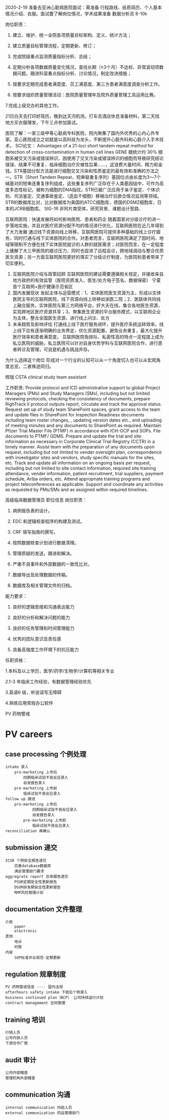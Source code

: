 2020-2-19 
准备去亚洲心脏病医院面试：需准备 行程路线、纸质简历、个人基本情况介绍、衣服。面试要了解岗位情况，学术成果准备
数据分析员 8-10k

岗位职责：
1. 建立、维护、统一全院各项质量目标架构、定义、统计方法；

2. 建立质量目标管理流程，定期更新、修订；

3. 完成院级重点监测质量指标分析、总结；

4. 定期分析各项数据质量变化情况，查找长期（≥3个月）不达标、异常波动项数据问题，跟进科室重点指标分析、讨论情况，制定改进措施；

5. 按要求定期完成患者满意度、员工满意度、第三方患者满意度调查分析工作。

6. 按要求组织质量管理活动：医院质量管理年及院外质量管理工具运用比赛。

7.完成上级交办的其他工作。

21日白天去打印好简历，晚到达天河机场，打车去酒店休息准备材料，第二天找地方买衣服理发，下午三点参加面试。

医院了解：一家三级甲等心脏病专科医院，院内聚集了国内外优秀的心内心外专家。亚心医院成立之初就是以高科技为龙头，不断提升心脏外科和心脏介入手术技术。
SCI论文：
Advantages of a 21-loci short tandem repeat method for detection of cross-contamination in human cell lines  GENE
据统计约 30% 细胞系被交叉污染或错误辨识，因使用了交叉污染或错误辨识的细胞而导致研究结论错误、结果不可重复、临床细胞治疗灾难性后果……，这浪费大量时间、精力和金钱。STR基因分型方法是进行细胞交叉污染和性质鉴定的最有效和准确的方法之一。STR（Short Tandem Repeat，短串联重复序列）基因位点由长度为3～7个碱基对的短串连重复序列组成，这些重复序列广泛存在于人类基因组中，可作为高度多态性标记，被称为细胞的DNA指纹。STR已被广泛应用于亲子鉴定、个体识别、司法鉴定、交通事故鉴定、（造血干细胞）移植治疗后嵌合情况监测等领域。
STR的数据库比对，比对数据库为美国的ATCC细胞库，德国的DSMZ细胞库，日本的JCRB细胞库。
SIG-1R 非阿片类受体，研究背景、课题设计思路、


互联网医院：快速发展将如何影响医院、患者和药企
随着国家对分级诊疗的进一步落地实施，并且对医疗资源分配不均的情况进行优化，互联网医院在近几年得到了大力发展
通过线下资源向线上转移，互联网医院可提供多种基础的线上诊疗服务，同时打通与线下实体医院的合作。对患者而言，互联网医院满足了因时间、地域等限制不方便在线下实体医院就诊的人群的就医需求；对医院而言，在一定程度上缓解了大三甲医院的接诊压力，同时也促进了远程会诊，跨地域调动与整合优质医生资源；另一方面互联网医院更好的落实了分级诊疗制度，为医院和患者带来了切实便利。

1. 互联网医院介绍与政策回顾     互联网医院的建设需要遵循相关规定，并接收来自地方政府的有效监管（医院资质准入、医生/处方电子签名、数据保密）
宁夏 首个互联网+医疗健康示范省区
2. 国内发展现状      发起主体与运营模式：1、实体医院医生资源为主，形成以实体医院主导的互联网医院，线下资源向线上转移如浙医二院；2、医联体共同线上融合服务，实体医院与第三方网络平台，好大夫在线，集合各地医生资源，实现跨地区医疗资源共享；3、聚集医生资源的平台服务模式，以互联网企业为主体，整合全国医生资源，进行线上问诊、处方
3. 未来趋势及影响评估
打通线上线下医疗服务闭环，提升医疗系统运转效率。线上线下应有逐渐明确的业务界定，优化资源配置，避免业务重复，最大化提升医疗效率和患者满意度。
互联网医院免排队、私密性高的特点一定程度上成为私立医院的威胁。私立医院可以针对自身优势学科与互联网医院合作，进行患者转诊及管理，可说是机遇与挑战并存。



为什么选择这个岗位
形成对一个行业的认知可以从一个角度切入也可以从宏观角度总览，二者殊途同归。



辉瑞 CSTA clinical study team assistant

工作职责:
Provide protocol and ICD administrative support to global Project Managers (PMs) and Study Managers (SMs), including but not limited reviewing protocols, checking the consistency of documents, prepare RighTrack II protocol outputs report, circulate and track the approval status.
Request set up of study team SharePoint spaces, grant access to the team and update files in SharePoint for Inspection Readiness documents including team roster changes, , updating version dates etc., and uploading of meeting minutes and any documents to SharePoint as required.
Maintain Pfizer Trial Master File (PTMF) in accordance with ICH-GCP and SOPs.
File documents to PTMF/ GDMS.
Prepare and update the trial and site information as necessary in Corporate Clinical Trial Registry (CCTR) in a timely manner.
Assist team with the preparation of any documents upon request, including but not limited to vender oversight plan, correspondence with investigator sites and vendors, study specific manuals for the sites, etc.
Track and update all information on an ongoing basis per request, including but not limited to site contact information, required site training attendance, vender information, patient recruitment, trial suppliers, payment schedule, Ariba orders, etc.
Attend appropriate training programs and project teleconferences as applicable.
Support and coordinate any activities as requested by PMs/SMs and as assigned within required timelines.

高级临床数据管理员
职位信息
岗位职责：

1. 病例报告表的设计。

2. EDC 和逻辑核查程序的构建及测试。

3. CRF 填写指南的撰写。

4. 按照数据核查计划进行数据清理。

5. 管理质疑的发送，跟进和解决。

6. 严重不良事件和外部数据的一致性比对。

7. 数据导出及处理数据的传输。

8. 数据库及相关管理文件的归档。



能力要求：

1. 良好的逻辑思维和沟通表达能力

2. 良好的分析和解决问题的能力

3. 良好的任务管理和时间管理能力

4. 优秀的团队意识及责任感

5. 具备高强度工作环境下的抗压能力



任职资格：

1.本科及以上学历，医学/药学/生物学/计算机等相关专业

2.1-3 年临床工作经验，有数据管理经验优先

3.英语6 级，听说读写无障碍

4.熟练应用常规办公软件




PV 药物警戒
# PV careers
## case processing 个例处理
    intake 录入
        pro-marketing 上市后
            四期临床试验不良反应录入
            自发报告录入
        pre-marketing 上市前 
            临床试验不良反应录入
    follow up 跟进
        pro-marketing 上市后
                四期临床试验不良反应录入
                自发报告录入
            pre-marketing 上市前 
                临床试验不良反应录入
    reconciliation 再确认
## submission 递交
    ICSR 个例安全报告递交
        完善database数据库
        满足管理部门要求
    aggregrate report 总体报告递交
        PSUR定期安全性更新报告
        DSUR研发期安全性更新报告
        RMP风险管理计划
## documentation 文件整理
    介质
        paper
        electronic
    其他
        地点
        时限
    内容
        SOP标准作业规范-定期更新
## regulation 规章制度
    PV 药物警戒信息 ---- 国内法规
    afterhours safety intake 下班后个例录入
    business continued plan（BCP） 公司持续运行计划
    contract management 合同管理
## training 培训
    行销人员
    公司内部人员
    下游合作厂商
## audit 审计
    公司内部稽查
    管理机构外部稽查
## communication 沟通
    internal communication 内部人员
    external communication 药品管理部门
